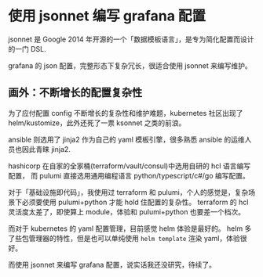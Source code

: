# 使用 jsonnet 编写 grafana 配置

jsonnet 是 Google 2014 年开源的一个「数据模板语言」，是专为简化配置而设计的一门 DSL.

grafana 的 json 配置，完整形态下复杂冗长，很适合使用 jsonnet 来编写维护。

## 画外：不断增长的配置复杂性

为了应付配置 config 不断增长的复杂性和维护难题，kubernetes 社区出现了 helm/kustomize，此外还死了一票 ksonnet 之类的前浪。

ansible 则选用了 jinja2 作为自己的 yaml 模板引擎，很多熟悉 ansible 的运维人员也因此青睐 jinja2.

hashicorp 在自家的全家桶(terraform/vault/consul)中选用自研的 hcl 语言编写配置，
而 pulumi 直接选用通用编程语言 python/typescript/c#/go 编写配置。


对于「基础设施即代码」，我使用过 terraform 和 pulumi，个人的感觉是，复杂场景下必须要使用 pulumi+python 才能 hold 住配置的复杂性。
terraform 的 hcl 灵活度太差了，即使算上 module，体验和 pulumi+python 也要差一个档次。

而对于 kubernetes 的 yaml 配置管理，目前感觉 helm 体验是最好的。
helm 多了些包管理器的特性，但是也可以单纯使用 `helm template` 渲染 yaml，体验很好。

而使用 jsonnet 来编写 grafana 配置，说实话我还没研究，待续了。

